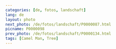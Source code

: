 ```yaml
---
categories: [de, fotos, landschaft]
lang: de
layout: photo
next_photo: /de/fotos/landschaft/P0000087.html
picname: P0000098
prev_photo: /de/fotos/landschaft/P0000134.html
tags: [Camel Man, Tree]
---
```

